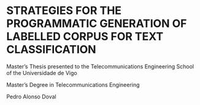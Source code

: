
# STRATEGIES FOR THE PROGRAMMATIC GENERATION OF LABELLED CORPUS FOR TEXT CLASSIFICATION

Master’s Thesis presented to the Telecommunications Engineering School of the Universidade de Vigo

Master’s Degree in Telecommunications Engineering

Pedro Alonso Doval